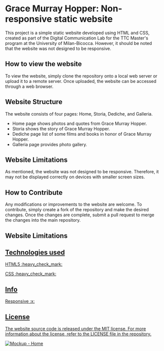 <h1> Grace Murray Hopper: Non-responsive static website </h1>

<p>This project is a simple static website developed using HTML and CSS, created as part of the Digital Communication Lab for the TTC Master's program at the University of Milan-Bicocca. However, it should be noted that the website was not designed to be responsive.</p>
<h2>How to view the website</h2>
<p>To view the website, simply clone the repository onto a local web server or upload it to a remote server. Once uploaded, the website can be accessed through a web browser.</p>
<h2>Website Structure</h2>
<p>The website consists of four pages: Home, Storia, Dediche, and Galleria.</p>
<ul>
<li>Home page shows photos and quotes from Grace Murray Hopper.</li>
<li>Storia shows the story of Grace Murray Hopper.</li>
<li>Dediche page list of some films and books in honor of Grace Murray Hopper.</li>
<li>Galleria page provides photo gallery.</li>
</ul>
<h2>Website Limitations</h2>
<p>As mentioned, the website was not designed to be responsive. Therefore, it may not be displayed correctly on devices with smaller screen sizes.</p>
<h2>How to Contribute</h2>
<p>Any modifications or improvements to the website are welcome. To contribute, simply create a fork of the repository and make the desired changes. Once the changes are complete, submit a pull request to merge the changes into the main repository.</p>
<h2>Website Limitations</h2>
<a href="https://angibogi.github.io/Grace-Murray-Hopper/"</a>
<h2>Technologies used </h2>
<p> HTML5  :heavy_check_mark: </p>
<p> CSS  :heavy_check_mark: </p>
<h2>Info</h2>
Responsive :x:
<h2>License</h2>
<p>The website source code is released under the MIT license. For more information about the license, refer to the LICENSE file in the repository.</p>


![Mockup - Home](https://user-images.githubusercontent.com/116234078/225492541-612ef868-d43f-485a-9bee-5770decff01e.svg)
